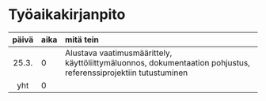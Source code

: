 # Työaikakirjanpito

| päivä | aika | mitä tein  |
| :----:|:-----| :-----|
| 25.3. | 0    | Alustava vaatimusmäärittely, käyttöliittymäluonnos, dokumentaation pohjustus, referenssiprojektiin tutustuminen  |
| yht   | 0    | | 
